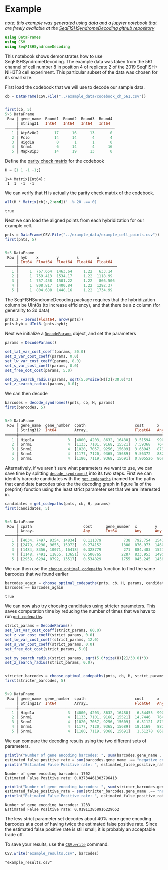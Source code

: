 # Example

*note: this example was generated using data and a jupyter notebook that are freely available at the [SeqFISHSyndromeDecoding github repository](https://github.com/CaiGroup/SeqFISHSyndromeDecoding)*


```julia
using DataFrames
using CSV
using SeqFISHSyndromeDecoding
```

This notebook shows demonstrates how to use SeqFISHSyndromeDecoding. The example data was taken from the 561 channel of cell number 8 in position 4 of replicate 2 of the 2019 SeqFISH+ NIH3T3 cell experiment. This particular subset of the data was chosen for its small size.

First load the codebook that we will use to decode our sample data.


```julia
cb = DataFrame(CSV.File("../example_data/codebook_ch_561.csv"))


first(cb, 5)
5×5 DataFrame
 Row │ gene_name  Round1  Round2  Round3  Round4 
     │ String31   Int64   Int64   Int64   Int64  
─────┼───────────────────────────────────────────
   1 │ Atp6v0e2       17      16      13       0
   2 │ Pclo           14      14       4       4
   3 │ Higd1a          0       1       1       0
   4 │ Srrm1           6      14       4      16
   5 │ Mapk8ip3       14      19      13       0
```

Define the [parity check matrix](https://en.wikipedia.org/wiki/Parity-check_matrix) for the codebook


```julia
H = [1 1 -1 -1;]
```




    1×4 Matrix{Int64}:
     1  1  -1  -1



We can verify that H is actually the parity check matrix of the codebook.


```julia
all(H * Matrix(cb[:,2:end])' .% 20 .== 0)
```




    true



Next we can load the aligned points from each hybridization for our example cell.


```julia
pnts = DataFrame(CSV.File("../example_data/example_cell_points.csv"))
first(pnts, 5)


5×5 DataFrame
 Row │ hyb    x        y        s        w        
     │ Int64  Float64  Float64  Float64  Float64  
─────┼────────────────────────────────────────────
   1 │     1  767.664  1463.64     1.22   633.14
   2 │     1  759.413  1534.17     1.22  1118.99
   3 │     1  757.458  1501.22     1.22   866.506
   4 │     1  808.817  1400.84     1.22  1292.37
   5 │     1  804.688  1448.16     1.22  1734.99
```


The SeqFISHSyndromeDecoding package requires that the hybridization column be UInt8s (to increase efficiency), and that
there be a z column (for generality to 3d data)


```julia
pnts.z = zeros(Float64, nrow(pnts))
pnts.hyb = UInt8.(pnts.hyb);
```

Next we initialize a [`DecodeParams`](@ref) object, and set the parameters


```julia
params = DecodeParams()

set_lat_var_cost_coeff(params, 30.0)
set_z_var_cost_coeff(params, 0.0)
set_lw_var_cost_coeff(params, 8.0)
set_s_var_cost_coeff(params, 0.0)
set_free_dot_cost(params, 5.0)

set_xy_search_radius(params, sqrt(5.0*size(H)[2]/30.0)*3)
set_z_search_radius(params, 0.0);
```

We can then decode


```julia
barcodes = decode_syndromes!(pnts, cb, H, params)
first(barcodes, 5)


5×9 DataFrame
 Row │ gene_name  gene_number  cpath                      cost      x        y        z    cc     cc_size 
     │ String31?  Int64        Array…                     Float64   Any      Any      Any  Int64  Int64   
─────┼────────────────────────────────────────────────────────────────────────────────────────────────────
   1 │ Higd1a               3  [4000, 4203, 8632, 16480]  3.51594   990.275  1517.47  0.0   1499        1
   2 │ Srrm1                4  [1133, 7101, 9168, 15521]  7.59368   764.521  1474.04  0.0    115        3
   3 │ Srrm1                4  [1020, 7057, 9256, 15609]  3.63943   873.084  1535.57  0.0    462        1
   4 │ Srrm1                4  [1177, 7120, 9365, 15689]  9.56372   882.568  1479.06  0.0    515        1
   5 │ Srrm1                4  [1180, 7119, 9368, 15691]  0.805526  869.379  1540.38  0.0    516        1
```



Alternatively, if we aren't sure what parameters we want to use, we can save time by splitting [`decode_syndromes!`](@ref) into its two steps. First we can identify barcode candidates with the [`get_codepaths`](@ref) (named for the paths that candidate barcodes take the the decoding graph in figure 1a of the preprint) function using the least strict parameter set that we are interested in.


```julia
candidates = get_codepaths(pnts, cb, H, params)
first(candidates, 5)


5×6 DataFrame
 Row │ cpath                       cost      gene_number  x        y        z   
     │ Array…                      Any       Int64        Any      Any      Any 
─────┼──────────────────────────────────────────────────────────────────────────
   1 │ [4034, 7497, 9354, 14834]   0.111379          738  792.754  1543.43  0.0
   2 │ [2479, 6290, 9655, 15972]   0.274152         1300  876.973  1460.59  0.0
   3 │ [1484, 8356, 10071, 16418]  0.328779          271  884.483  1527.45  0.0
   4 │ [1148, 7491, 11855, 13651]  0.500765         2287  833.953  1495.81  0.0
   5 │ [2959, 6294, 8792, 13517]   0.534829         1755  845.245  1458.23  0.0
```


We can then use the [`choose_optimal_codepaths`](@ref) function to find the same barcodes that we found earlier


```julia
barcodes_again = choose_optimal_codepaths(pnts, cb, H, params, candidates)
barcodes == barcodes_again
```




    true



We can now also try choosing candidates using stricter parameters. This saves computation time by reducing the number of times that we have to run [`get_codepaths`](@ref).


```julia
strict_params = DecodeParams()
set_lat_var_cost_coeff(strict_params, 60.0)
set_z_var_cost_coeff(strict_params, 0.0)
set_lw_var_cost_coeff(strict_params, 12.0)
set_s_var_cost_coeff(strict_params, 0.0)
set_free_dot_cost(strict_params, 5.0)

set_xy_search_radius(strict_params, sqrt(5.0*size(H)[2]/30.0)*3)
set_z_search_radius(strict_params, 0.0);


stricter_barcodes = choose_optimal_codepaths(pnts, cb, H, strict_params, candidates)
first(stricter_barcodes, 5)


5×9 DataFrame
 Row │ gene_name  gene_number  cpath                      cost      x        y        z    cc     cc_size 
     │ String31?  Int64        Array…                     Float64   Any      Any      Any  Int64  Int64   
─────┼────────────────────────────────────────────────────────────────────────────────────────────────────
   1 │ Higd1a               3  [4000, 4203, 8632, 16480]   6.54455  990.275  1517.47  0.0   1199        1
   2 │ Srrm1                4  [1133, 7101, 9168, 15521]  14.7446   764.521  1474.04  0.0     86        2
   3 │ Srrm1                4  [1020, 7057, 9256, 15609]   6.51121  873.084  1535.57  0.0    328        1
   4 │ Srrm1                4  [1177, 7120, 9365, 15689]  18.1169   882.568  1479.06  0.0    367        1
   5 │ Srrm1                4  [1180, 7119, 9368, 15691]   1.51278  869.379  1540.38  0.0    368        1
```


We can compare the decoding results using the two different sets of parameters.


```julia
println("Number of gene encoding barcodes: ", sum(barcodes.gene_name .!= "negative_control"))
estimated_false_positive_rate = sum(barcodes.gene_name .== "negative_control")*sum(cb.gene_name .!= "negative_control")/sum(cb.gene_name .== "negative_control")/sum(barcodes.gene_name .!= "negative_control")
println("Estimated False Positive rate: ", estimated_false_positive_rate)
```

    Number of gene encoding barcodes: 1702
    Estimated False Positive rate: 0.03734461303796413
    


```julia
println("Number of gene encoding barcodes: ", sum(stricter_barcodes.gene_name .!= "negative_control"))
estimated_false_positive_rate = sum(stricter_barcodes.gene_name .== "negative_control")*sum(cb.gene_name .!= "negative_control")/sum(cb.gene_name .== "negative_control")/sum(stricter_barcodes.gene_name .!= "negative_control")
println("Estimated False Positive rate: ", estimated_false_positive_rate)
```

    Number of gene encoding barcodes: 1233
    Estimated False Positive rate: 0.019113858916229652
    

The less strict parameter set decodes about 40% more gene encoding barcodes at a cost of having twice the estimated false positive rate. Since the estimated false positive rate is still small, it is probably an acceptable trade off.

To save your results, use the [`CSV.write`](https://csv.juliadata.org/stable/writing.html#CSV.write) command.


```julia
CSV.write("example_results.csv", barcodes)
```




    "example_results.csv"


